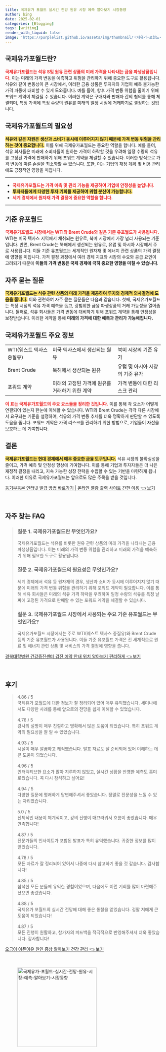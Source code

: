 ```yaml
---
title: 국제유가 포월드 실시간 전망 원유 시장 예측 알아보기 시장동향
author: bing
date: 2025-02-01
categories: [Blogging]
tags: [writing]
render_with_liquid: false
image: 'https://purplelist.github.io/assets/img/thumbnail/국제유가-포월드-실시간-전망-원유-시장-예측-알아보기-시장동향.webp'
---
```



<h2 id='국제유가포월드_소개'>국제유가포월드란?</h2>

<p><b><span style="color: #ee2323;">국제유가포월드는 석유 S및 원유 관련 상품의 미래 가격을 나타내는 금융 파생상품입니다.</span></b> 이는 미래의 가격 변동을 예측하고 위험을 관리하기 위해 중요한 도구로 활용됩니다. 석유와 같이 변동성이 큰 시장에서, 이러한 금융 상품은 투자자와 기업이 예측 불가능한 가격 파동에 대비할 수 있게 도와줍니다. 예를 들어, 향후 가격 변동 위험을 줄이기 위해 포워드 계약이 체결될 수 있습니다. 이러한 계약은 구매자와 판매자 간의 협의를 통해 체결되며, 특정 가격에 특정 수량의 원유를 미래의 일정 시점에 거래하기로 결정하는 것입니다.</p>

<h2 id='국제유가포월드_필요성'>국제유가포월드의 필요성</h2>

<p><b><span style="background-color: #ffe066;">석유와 같은 자원은 생산과 소비가 동시에 이루어지지 않기 때문에 가격 변동 위험을 관리하는 것이 중요합니다.</span></b> 이를 위해 국제유가포월드는 중요한 역할을 합니다. 예를 들어, 석유 회사들은 미래에 소비자들이 원하는 가격이 하락할 것을 우려해 일정 수량의 석유를 고정된 가격에 판매하기 위해 포워드 계약을 체결할 수 있습니다. 이러한 방식으로 가격 변동에 따른 손실을 최소화할 수 있습니다. 또한, 이는 기업의 재정 계획 및 비용 관리에도 긍정적인 영향을 미칩니다.</p>

<hr />

<ul>
    <li><b><span style="color: #ee2323;">국제유가포월드는 가격 예측 및 관리 기능을 제공하여 기업에 안정성을 높입니다.</span></b></li>
    <li><b><span style="background-color: #ffe066;">투자자들에게 다양한 투자 기회를 제공하여 위험 분산이 가능합니다.</span></b></li>
    <li><b><span style="color: #ee2323;">세계 경제에서 원자재 가격 결정에 중요한 역할을 합니다.</span></b></li>
</ul>

<hr />

<h2 id='기준유포월드'>기준 유포월드</h2>

<p><b><span style="color: #ee2323;">국제유가포월드 시장에서는 WTI와 Brent Crude와 같은 기준 유포월드가 사용됩니다.</span></b> WTI는 미국 텍사스 지역에서 채취되는 원유로, 북미 시장에서 가장 널리 사용되는 기준입니다. 반면, Brent Crude는 북해에서 생산되는 원유로, 유럽 및 아시아 시장에서 주로 사용됩니다. 이들 기준 유포월드는 세계적인 원자재 및 에너지 관련 상품의 가격 결정에 영향을 미칩니다. 가격 결정 과정에서 여러 경제 지표와 시장의 수요와 공급 요인이 고려되기 때문에 <b>이들의 가격 변동은 국제 경제에 극히 중요한 영향을 미칠 수 있습니다.</b></p>

<h2 id='자주묻는질문'>자주 묻는 질문</h2>

<p><b><span style="background-color: #ffe066;">국제유가포월드는 석유 관련 상품의 미래 가격을 제공하여 투자와 경제적 의사결정에 도움을 줍니다.</span></b> 이와 관련하여 자주 묻는 질문들은 다음과 같습니다. 첫째, 국제유가포월드는 특정 시점의 석유 가격 예측을 돕고, 광범위한 금융 파생상품의 거래 가능성을 열어줍니다. 둘째로, 석유 회사들은 가격 변동에 대비하기 위해 포워드 계약을 통해 안정성을 보장받습니다. 이러한 계약을 통해 <b>미래의 가격에 대한 예측과 관리가 가능해집니다.</b></p>

<h2 id='정보표'>국제유가포월드 주요 정보</h2>

<table>
    <tr>
        <td>WTI(웨스트 텍사스 중질유)</td>
        <td>미국 텍사스에서 생산되는 원유</td>
        <td>북미 시장의 기준 유가</td>
    </tr>
    <tr>
        <td>Brent Crude</td>
        <td>북해에서 생산되는 원유</td>
        <td>유럽 및 아시아 시장의 기준 유가</td>
    </tr>
    <tr>
        <td>포워드 계약</td>
        <td>미래의 고정된 가격에 원유를 거래하기 위한 계약</td>
        <td>가격 변동에 대한 리스크 관리</td>
    </tr>
</table>

<p><b><span style="color: #ee2323;">이 표는 국제유가포월드의 주요 요소들을 정리한 것입니다.</span></b> 이를 통해 각 요소가 어떻게 연결되어 있는지 한눈에 이해할 수 있습니다. WTI와 Brent Crude는 각각 다른 시장에서 요구되는 기준을 설정하여, 석유의 가격 변동 추세를 더욱 명확하게 판단할 수 있도록 도움을 줍니다. 포워드 계약은 가격 리스크를 관리하기 위한 방법으로, 기업들이 자산을 보호하는 데 기여합니다.</p>

<h2 id='결론'>결론</h2>

<p><b><span style="background-color: #ffe066;">국제유가포월드는 현대 경제에서 매우 중요한 금융 도구입니다.</span></b> 석유 시장의 불확실성을 줄이고, 가격 예측 및 안정성 향상에 기여합니다. 이를 통해 기업과 투자자들은 더 나은 재정적 결정을 내리고, 지속 가능한 성장 전략을 수립할 수 있는 기반을 마련하게 됩니다. 이러한 이유로 국제유가포월드는 앞으로도 많은 주목을 받을 것입니다.</p>


<p><a class="click-button" title="등기부등본 인터넷 발급 방법 바로가기 | 온라인 열람 출력 사이트 간편 이용" href="https://purplelist.github.io/posts/%EB%93%B1%EA%B8%B0%EB%B6%80%EB%93%B1%EB%B3%B8-%EC%9D%B8%ED%84%B0%EB%84%B7-%EB%B0%9C%EA%B8%89-%EB%B0%A9%EB%B2%95-%EB%B0%94%EB%A1%9C%EA%B0%80%EA%B8%B0-%EC%98%A8%EB%9D%BC%EC%9D%B8-%EC%97%B4%EB%9E%8C-%EC%B6%9C%EB%A0%A5-%EC%82%AC%EC%9D%B4%ED%8A%B8-%EA%B0%84%ED%8E%B8-%EC%9D%B4%EC%9A%A9/" rel="dofollow">등기부등본 인터넷 발급 방법 바로가기 | 온라인 열람 출력 사이트 간편 이용 👈 보기</a></p><br>
<h2 id='자주_찾는_FAQ'>자주 찾는 FAQ</h2>
<div itemscope="" itemtype="https://schema.org/FAQPage"> 
<blockquote> 
<div itemscope="" itemprop="mainEntity" itemtype="https://schema.org/Question"> 
<h3 itemprop="name">질문 1. 국제유가포월드란 무엇인가요?</h3> 
<div itemscope="" itemprop="acceptedAnswer" itemtype="https://schema.org/Answer"> 
<span itemprop="text"> 
<p>국제유가포월드는 석유를 비롯한 원유 관련 상품의 미래 가격을 나타내는 금융 파생상품입니다. 이는 미래의 가격 변동 위험을 관리하고 미래의 가격을 예측하기 위해 필요한 도구로 활용됩니다.</p> 
</span> 
</div> 
</div> 

<div itemscope="" itemprop="mainEntity" itemtype="https://schema.org/Question"> 
<h3 itemprop="name">질문 2. 국제유가포월드의 필요성은 무엇인가요?</h3> 
<div itemscope="" itemprop="acceptedAnswer" itemtype="https://schema.org/Answer"> 
<span itemprop="text"> 
<p>세계 경제에서 석유 등 원자재의 경우, 생산과 소비가 동시에 이루어지지 않기 때문에 미래의 가격 변동 위험을 관리하기 위해 포워드 계약이 필요합니다. 이를 통해 석유 회사들은 미래의 석유 가격 하락을 우려하여 일정 수량의 석유를 특정 날짜에 고정된 가격으로 판매할 수 있는 포워드 계약을 체결할 수 있습니다.</p> 
</span> 
</div> 
</div> 

<div itemscope="" itemprop="mainEntity" itemtype="https://schema.org/Question"> 
<h3 itemprop="name">질문 3. 국제유가포월드 시장에서 사용되는 주요 기준 유포월드는 무엇인가요?</h3> 
<div itemscope="" itemprop="acceptedAnswer" itemtype="https://schema.org/Answer"> 
<span itemprop="text"> 
<p>국제유가포월드 시장에서는 주로 WTI(웨스트 텍사스 중질유)와 Brent Crude 등의 기준 유포월드가 사용됩니다. 이들 기준 유포월드 가격은 전 세계적으로 원료 및 에너지 관련 상품 및 서비스의 가격 결정에 영향을 줍니다.</p> 
</span> 
</div> 
</div> 
</blockquote> 
</div>
<p><a class="click-button" title="경북대학병원 건강증진센터 검진 예약 안내 위치 알아보기 편리하게" href="https://purplelist.github.io/posts/%EA%B2%BD%EB%B6%81%EB%8C%80%ED%95%99%EB%B3%91%EC%9B%90-%EA%B1%B4%EA%B0%95%EC%A6%9D%EC%A7%84%EC%84%BC%ED%84%B0-%EA%B2%80%EC%A7%84-%EC%98%88%EC%95%BD-%EC%95%88%EB%82%B4-%EC%9C%84%EC%B9%98-%EC%95%8C%EC%95%84%EB%B3%B4%EA%B8%B0-%ED%8E%B8%EB%A6%AC%ED%95%98%EA%B2%8C/" rel="dofollow">경북대학병원 건강증진센터 검진 예약 안내 위치 알아보기 편리하게 👈 보기</a></p><br>
<h2 id='후기'>후기</h2>
<div itemscope itemtype="https://schema.org/Product">
  <blockquote>
  <div itemprop="review" itemscope itemtype="https://schema.org/Review">
      <div itemprop="reviewRating" itemscope itemtype="https://schema.org/Rating"> <span itemprop="ratingValue">4.86</span> / <span itemprop="bestRating">5</span> </div>
      <span itemprop="reviewBody">국제유가 포월드에 대한 정보가 잘 정리되어 있어 매우 유익했습니다. 세미나에서도 다양한 사례를 통해 앞으로의 전망을 쉽게 이해할 수 있었습니다.</span>
  </div>
  <br>
  <div itemprop="review" itemscope itemtype="https://schema.org/Review">
      <div itemprop="reviewRating" itemscope itemtype="https://schema.org/Rating"> <span itemprop="ratingValue">4.76</span> / <span itemprop="bestRating">5</span> </div>
      <span itemprop="reviewBody">강사의 설명이 매우 친절하고 명확해서 많은 도움이 되었습니다. 특히 포워드 계약의 필요성을 잘 알 수 있었습니다.</span>
  </div>
  <br>
  <div itemprop="review" itemscope itemtype="https://schema.org/Review">
      <div itemprop="reviewRating" itemscope itemtype="https://schema.org/Rating"> <span itemprop="ratingValue">4.93</span> / <span itemprop="bestRating">5</span> </div>
      <span itemprop="reviewBody">시설이 매우 깔끔하고 쾌적했습니다. 발표 자료도 잘 준비되어 있어 이해하는 데 큰 도움이 되었습니다.</span>
  </div>
  <br>
  <div itemprop="review" itemscope itemtype="https://schema.org/Review">
      <div itemprop="reviewRating" itemscope itemtype="https://schema.org/Rating"> <span itemprop="ratingValue">4.96</span> / <span itemprop="bestRating">5</span> </div>
      <span itemprop="reviewBody">인터랙티브한 요소가 많아 지루하지 않았고, 실시간 상황을 반영한 예측도 흥미로웠습니다. 꼭 다시 참석하고 싶어요!</span>
  </div>
  <br>
  <div itemprop="review" itemscope itemtype="https://schema.org/Review">
      <div itemprop="reviewRating" itemscope itemtype="https://schema.org/Rating"> <span itemprop="ratingValue">4.94</span> / <span itemprop="bestRating">5</span> </div>
      <span itemprop="reviewBody">다양한 질문에 명쾌하게 답변해주셔서 좋았습니다. 정말로 전문성을 느낄 수 있는 자리였습니다.</span>
  </div>
  <br>
  <div itemprop="review" itemscope itemtype="https://schema.org/Review">
      <div itemprop="reviewRating" itemscope itemtype="https://schema.org/Rating"> <span itemprop="ratingValue">5.0</span> / <span itemprop="bestRating">5</span> </div>
      <span itemprop="reviewBody">전체적인 내용이 체계적이고, 강의 진행이 매끄러워서 흐름이 좋았습니다. 매우 만족합니다!</span>
  </div>
  <br>
  <div itemprop="review" itemscope itemtype="https://schema.org/Review">
      <div itemprop="reviewRating" itemscope itemtype="https://schema.org/Rating"> <span itemprop="ratingValue">4.87</span> / <span itemprop="bestRating">5</span> </div>
      <span itemprop="reviewBody">전문가들의 인사이트가 포함된 발표가 특히 유익했습니다. 귀중한 정보를 많이 얻었습니다.</span>
  </div>
  <br>
  <div itemprop="review" itemscope itemtype="https://schema.org/Review">
      <div itemprop="reviewRating" itemscope itemtype="https://schema.org/Rating"> <span itemprop="ratingValue">4.78</span> / <span itemprop="bestRating">5</span> </div>
      <span itemprop="reviewBody">모든 자료가 잘 정리되어 있어서 나중에 다시 참고하기 좋을 것 같습니다. 감사합니다!</span>
  </div>
  <br>
  <div itemprop="review" itemscope itemtype="https://schema.org/Review">
      <div itemprop="reviewRating" itemscope itemtype="https://schema.org/Rating"> <span itemprop="ratingValue">4.85</span> / <span itemprop="bestRating">5</span> </div>
      <span itemprop="reviewBody">참석한 모든 분들께 유익한 경험이었으며, 다음에도 이런 기회를 많이 마련해주셨으면 좋겠습니다.</span>
  </div>
  <br>
  <div itemprop="review" itemscope itemtype="https://schema.org/Review">
      <div itemprop="reviewRating" itemscope itemtype="https://schema.org/Rating"> <span itemprop="ratingValue">4.88</span> / <span itemprop="bestRating">5</span> </div>
      <span itemprop="reviewBody">국제유가 포월드의 실시간 전망에 대해 좋은 통찰을 얻었습니다. 정말 저에게 큰 도움이 되었습니다!</span>
  </div>
  <br>
  <div itemprop="review" itemscope itemtype="https://schema.org/Review">
      <div itemprop="reviewRating" itemscope itemtype="https://schema.org/Rating"> <span itemprop="ratingValue">4.87</span> / <span itemprop="bestRating">5</span> </div>
      <span itemprop="reviewBody">모든 진행이 원활하고, 참가자의 피드백을 적극적으로 반영해주셔서 더욱 좋았습니다. 감사합니다!</span>
  </div>
  </blockquote>
</div>
<p><a class="click-button" title="오금이 아픈이유 원인 증상 알아보기 건강 관리" href="https://purplelist.github.io/posts/%EC%98%A4%EA%B8%88%EC%9D%B4-%EC%95%84%ED%94%88%EC%9D%B4%EC%9C%A0-%EC%9B%90%EC%9D%B8-%EC%A6%9D%EC%83%81-%EC%95%8C%EC%95%84%EB%B3%B4%EA%B8%B0-%EA%B1%B4%EA%B0%95-%EA%B4%80%EB%A6%AC/" rel="dofollow">오금이 아픈이유 원인 증상 알아보기 건강 관리 👈 보기</a></p><br>
<figure class="image"><img src="https://purplelist.github.io/assets/img/thumbnail/국제유가-포월드-실시간-전망-원유-시장-예측-알아보기-시장동향.webp" alt="국제유가-포월드-실시간-전망-원유-시장-예측-알아보기-시장동향" width="256" height="256"></figure>